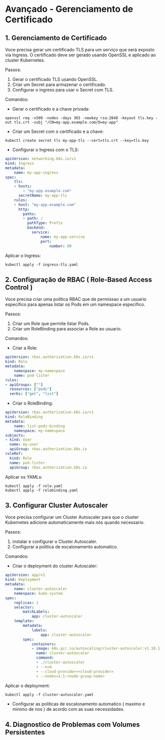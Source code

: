 # Avançado - Gerenciamento de Certificado

## 1. Gerenciamento de Certificado

Voce precisa gerar um certificado TLS para um serviço que será exposto via Ingress. O certificado deve ser gerado usando OpenSSL e aplicado ao cluster Kubernetes.

Passos:
1. Gerar o certificado TLS usando OpenSSL.
2. Criar um Secret para armazenar o certificado.
3. Configurar o ingress para usar o Secret com TLS.

Comandos:

* Gerar o certificado e a chave privada:

````
openssl req -x509 -nodes -days 365 -newkey rsa:2048 -keyout tls.key -out tls.crt -subj "/CN=my-app.example.com/O=my-app"
````

* Criar um Secret com o certificado e a chave:

````
kubectl create secret tls my-app-tls --cert=tls.crt --key=tls.key
````

* Configurar o Ingress com o TLS:

````yaml
apiVersion: networking.k8s.io/v1
kind: Ingress
metadata:
    name: my-app-ingress
spec:
    tls:
    - hosts:
        - "my-app.example.com"
      secretName: my-app-tls
    rules:
    - host: "my-app.example.com"
      http:
        paths:
        - path: /
          pathType: Prefix
          backend:
            service:
                name: my-app-service
                port:
                    number: 80
````

Aplicar o Ingress:

````
kubectl apply -f ingress-tls.yaml
````

## 2. Configuração de RBAC ( Role-Based Access Control )

Voce precisa criar uma politica RBAC que de permissao a um usuario especifico para apenas listar os Pods em um namespace especifico.

Passos:
1. Criar um Role que permite listar Pods.
2. Criar um RoleBinding para associar a Role ao usuario.

Comandos:

* Criar a Role:

````yaml
apiVersion: rbac.authorization.k8s.io/v1
kind: Role
metadata:
    namespace: my-namespace
    name: pod-lister
rules:
- apiGroups: [""]
  resources: ["pods"]
  verbs: ["get", "list"]
````

* Criar o RoleBinding:

````yaml
apiVersion: rbac.authorization.k8s.io/v1
kind: RoleBinding
metadata:
    name: list-pods-binding
    namespace: my-namespace
subjects:
- kind: User
  name: my-user
  apiGroup: rbac.authorization.k8s.io
roleRef:
  kind: Role
  name: pod-lister
  apiGroup: rbac.authorization.k8s.io
````

Aplicar os YAMLs:

````
kubectl apply -f role.yaml
kubectl apply -f rolebinding.yaml
````

## 3. Configurar Cluster Autoscaler

Voce precisa configurar um Cluster Autoscaler para que o cluster Kubernetes adicione automaticamente mais nós quando necessario.

Passos:

1. instalar e configurar o Cluster Autoscaler.
2. Configurar a politica de escalonamento automatico.

Comandos:
* Criar o deployment do cluster Autoscaler:
````yaml
apiVersion: app/v1
kind: Deployment
metadata: 
    name: cluster-autoscaler
    namespace: kube-system
spec:
    replicas: 1
    selector:
        matchLabels:
            app: cluster-autoscaler
    template:
        metadata:
            labels:
                app: cluster-autoscaler
        spec:
            containers:
            - image: k8s.gcr.io/autoscaling/cluster-autoscaler:v1.18.1
              name: cluster-autoscaler
              command:
              - ./cluster-autoscaler
              - --v=4
              - --cloud-provider=<cloud-provider>
              - --nodes=1:1:<node-group-name>
````

Aplicar o deployment:

````
kubectl apply -f cluster-autoscaler.yaml
````

* Configurar as politicas de escalonamento automatico ( maximo e minimo de nos ) de acordo com as suas necessidades.

## 4. Diagnostico de Problemas com Volumes Persistentes